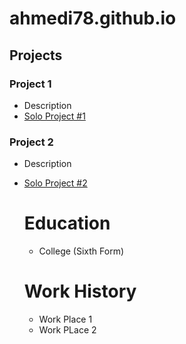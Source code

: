 # ahmedi78.github.io

## Projects
### Project 1
- Description
- [Solo Project #1](https://sprightly-monstera-ddb031.netlify.app)

### Project 2
- Description
- [Solo Project #2](https://benevolent-arithmetic-02ecbb.netlify.app)

  # Education
  - College (Sixth Form)

  # Work History
  - Work Place 1
  - Work PLace 2
